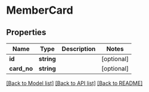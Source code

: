 # MemberCard

## Properties
Name | Type | Description | Notes
------------ | ------------- | ------------- | -------------
**id** | **string** |  | [optional] 
**card_no** | **string** |  | [optional] 

[[Back to Model list]](../README.md#documentation-for-models) [[Back to API list]](../README.md#documentation-for-api-endpoints) [[Back to README]](../README.md)


